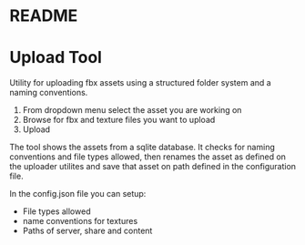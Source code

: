 # README #

# Upload Tool

Utility for uploading fbx assets using a structured folder system and a naming conventions.

1. From dropdown menu select the asset you are working on
2. Browse for fbx and texture files you want to upload
3. Upload

The tool shows the assets from a sqlite database.
It checks for naming conventions and file types allowed, then renames the asset as defined on the uploader utilites and save that asset on path defined in the configuration file.

In the config.json file you can setup:

* File types allowed
* name conventions for textures
* Paths of server, share and content
